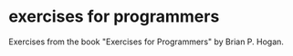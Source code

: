 # exercises for programmers
 Exercises from the book "Exercises for Programmers" by Brian P. Hogan.
